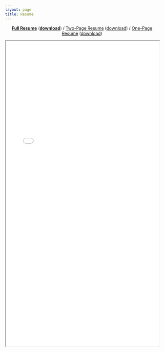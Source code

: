 ```yaml
---
layout: page
title: Resume
---
```


<div class="empty_subtitle"></div>
<p style="text-align:center"><a style="font-weight:bold" href="/full_resume">Full Resume</a> (<a style="font-weight:bold" href="/docs/resume_long_antonio_franques.pdf">download</a>)  /  <a href="/2page_resume">Two-Page Resume</a> (<a href="/docs/resume_2page_antonio_franques.pdf">download</a>)  /  <a href="/short_resume">One-Page Resume</a> (<a href="/docs/resume_short_antonio_franques.pdf">download</a>)</p>
<iframe src="/docs/resume_long_antonio_franques.pdf#toolbar=0" width="100%" height="1000px"></iframe>

